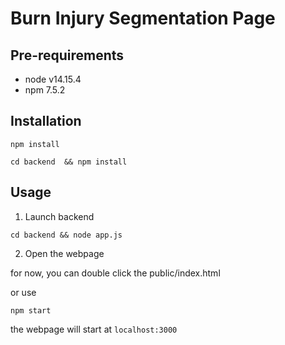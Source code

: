 # Burn Injury Segmentation Page


## Pre-requirements
- node v14.15.4
- npm  7.5.2

## Installation

```
npm install 

cd backend  && npm install
```


## Usage

1. Launch backend
```
cd backend && node app.js
```

2. Open the webpage

for now, you can double click the public/index.html

or use

```
npm start 
```

the webpage will start at `localhost:3000`
